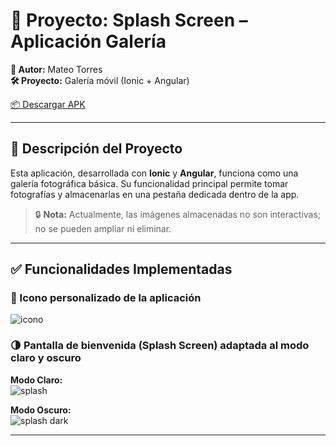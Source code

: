 # 📱 Proyecto: Splash Screen – Aplicación Galería

**👤 Autor:** Mateo Torres  
**🛠️ Proyecto:** Galería móvil (Ionic + Angular)

[📦 Descargar APK](https://drive.google.com/uc?export=download&id=1qzp-oA2lDp2igMW7kqBqXZoNHFoGDgMK)

---

## 📝 Descripción del Proyecto

Esta aplicación, desarrollada con **Ionic** y **Angular**, funciona como una galería fotográfica básica. Su funcionalidad principal permite tomar fotografías y almacenarlas en una pestaña dedicada dentro de la app.

> 🔒 **Nota:** Actualmente, las imágenes almacenadas no son interactivas; no se pueden ampliar ni eliminar.

---

## ✅ Funcionalidades Implementadas

### 🎨 Icono personalizado de la aplicación  
![icono](https://github.com/user-attachments/assets/aebcd8b0-f338-45a2-8955-fd52a0cfbe25)

### 🌗 Pantalla de bienvenida (Splash Screen) adaptada al modo claro y oscuro

**Modo Claro:**  
![splash](https://github.com/user-attachments/assets/163fc71a-1a93-4bc7-97f2-6289c2a16457)

**Modo Oscuro:**  
![splash dark](https://github.com/user-attachments/assets/cbe943c8-d3ef-4da5-b6ab-549307a0cce6)

---
